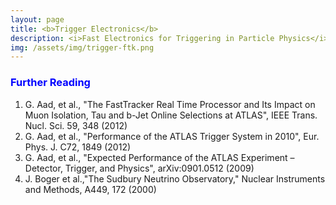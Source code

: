 ```yaml
---
layout: page
title: <b>Trigger Electronics</b>
description: <i>Fast Electronics for Triggering in Particle Physics</i>
img: /assets/img/trigger-ftk.png
---
```



<h3><span style="color:blue">Further Reading</span></h3>

1. G. Aad, et al., "The FastTracker Real Time Processor and Its Impact on Muon Isolation, Tau and b-Jet Online Selections at ATLAS", IEEE Trans. Nucl. Sci. 59, 348 (2012)
2. G. Aad, et al., "Performance of the ATLAS Trigger System in 2010", Eur. Phys. J. C72, 1849 (2012)
3. G. Aad, et al., "Expected Performance of the ATLAS Experiment – Detector, Trigger, and Physics", arXiv:0901.0512 (2009)
4. J. Boger et al.,"The Sudbury Neutrino Observatory," Nuclear Instruments and Methods, A449, 172 (2000)
